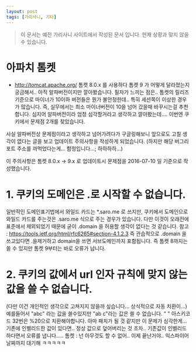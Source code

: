 ```yaml
---
layout: post
tags: [가리사니, 기타]
---
```


> 이 문서는 예전 가리사니 사이트에서 작성된 문서 입니다.
현재 상황과 맞지 않을 수 있습니다.


# 아파치 톰켓
- http://tomcat.apache.org/
톰켓 8.0.x 를 사용하다 톰켓 9 가 어떻게 달라졌는지 궁금해서..
아직 알파버전이지만 깔아봤습니다.
필자가 느끼는 점은.. 톰켓의 릴리즈 기준으로 마이너가 10이하 버전들은 뭔가 불안정한데.. 특히 세션쪽이 이상한 경우가 많습니다.
즉, 실무에서는 최소 마이너버전이 10을 넘어 갔을때 바꾸시는걸 추천합니다.
심지어 알파버전이라 엄청 심각할거라고 생각하고 깔아봤는데....
이번엔 쿠키에서 문제점 2개를 찾았습니다.

사실 알파버전상 문제점이라고 생각하고 넘어가려다가 구글링해보니 앞으로도 고칠 생각이 없다는 글을 보고 업데이트 주의사항을 작성하게 되었습니다.
(하지만 해당 버그리포트 주소를 까먹었다는게... 함정입니다...; 하하하하...)


이 주의사항은 톰켓 8.0.x -> 9.x 로 업데이트시 문제점을 2016-07-10 일 기준으로 작성했습니다.


# 1. 쿠키의 도메인은 .로 시작할 수 없습니다.
일반적인 도메인표기법에서 와일드 카드는 *.saro.me 로 쓰지만, 쿠키에서 도메인으로 와일드 카드를 주는것은 .saro.me 식으로 주는 경우가 있습니다.
다만 이것이 오래전에 표준에서 제외되었기 때문에 굳이 .domain 을 허용할 생각이 없다는 것 같습니다.
참고 : https://tools.ietf.org/html/rfc6265#section-4.1.2.3
즉 관습적으로 .domain 을 쓰고있다면 .을제거하고 domain을 쓰면 서브도메인까지 포함됩니다.
즉 톰켓 8까지는 쓸 수 있지만 톰켓 9부터는 바로 오류가 납니다.


# 2. 쿠키의 값에서 url 인자 규칙에 맞지 않는 값을 쓸 수 없습니다.
(다만 이건 개인적인 생각으로 고쳐지지 않을까 싶습니다... 상식적으로 자동 치환이...)
예를들어서 "abc" 라는 값을 쓸수있지만 "ab c"라는 값은 쓸 수 없습니다. " " 아스키코드 32번은 %20으로 치환해야합니다.
아마 패치가 될 것 같지만 이 문제가 심각한게... 기존에 인벨리드한 값이 있다면.. 정상 값으로 덮어버리는 것 조차.. 기존값이 인벨리드하다면서 오류를 냅니다.....
톰켓 : 넌 아무것도 할 수 없어.. 이제 끝난거야.. 익스파이어 날짜까지 대기해 ㅋㅋㅋㅋㅋ